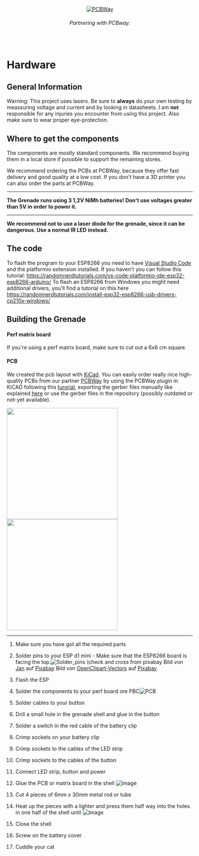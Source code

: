 <div align="center">
  
[![PCBWay](https://github.com/user-attachments/assets/d836a4a7-516c-4f2f-8547-6fc7cfca758b)](www.pcbway.com)
###### Partnering with PCBway.
</div>
<br/>


# Hardware
## General Information 

Warning: This project uses lasers. Be sure to **always** do your own testing by meassuring voltage and current and by looking in datasheets. I am **not** responsible for any injuries you encounter from using this project. Also make sure to wear proper eye-protection.

## Where to get the components
The components are mostly standard components. We recommend buying them in a local store if possible to support the remaining stores.

We recommend ordering the PCBs at PCBWay, because they offer fast delivery and good quality at a low cost.
If you don't have a 3D printer you can also order the parts at PCBWay.


-----

**The Grenade runs using 3 1,2V NiMh batteries! Don't use voltages greater than 5V in order to power it.**

----

  **We recommend not to use a laser diode for the grenade, since it can be dangerous. Use a normal IR LED instead.** 

## The code

To flash the program to your ESP8266 you need to have <a href="https://code.visualstudio.com/">Visual Studio Code</a> and the platformio extension installed. If you haven't you can follow this tutorial:
<a>https://randomnerdtutorials.com/vs-code-platformio-ide-esp32-esp8266-arduino/</a> To flash an ESP8266 from Windows you might need additional drivers, you'll find a tutorial on this here https://randomnerdtutorials.com/install-esp32-esp8266-usb-drivers-cp210x-windows/


## Building the Grenade

#### Perf matrix board
If you're using a perf matrix board, make sure to cut out a 6x6 cm square.

#### PCB
We created the pcb layout with <a href="https://www.kicad.org/">KiCad</a>. You can easily order really nice high-quality PCBs from our partner [PCBWay](www.pcbway.com) by using the PCBWay plugin in KiCAD following this [turorial](https://www.pcbway.com/blog/News/PCBWay_Plug_In_for_KiCad_3ea6219c.html), exporting the gerber files manually like explained [here](https://www.pcbway.com/blog/help_center/How_to_Generate_Gerber_and_Drill_Files_in_KiCad_7_0_ab0d12bb.html) or use the gerber files in the repository (possibly outdated or not-yet available).


<img src="https://github.com/user-attachments/assets/2d0a36ec-5314-4bf2-8cd0-de0de4358181" width=300/> <img src="https://github.com/user-attachments/assets/41335f11-8d60-466a-965a-b0f244fbd1c7" width=300 />

----

1. Make sure you have got all the required parts
2. Solder pins to your ESP d1 mini   - Make sure that the ESP8266 board is facing the top.![Solder_pins](https://github.com/user-attachments/assets/6c253076-f8e8-4e83-94db-79a7b5208ae9) (check and cross from pixabay Bild von <a href="https://pixabay.com/de/users/janjf93-3084263/?utm_source=link-attribution&utm_medium=referral&utm_campaign=image&utm_content=2061132">Jan</a> auf <a href="https://pixabay.com/de//?utm_source=link-attribution&utm_medium=referral&utm_campaign=image&utm_content=2061132">Pixabay</a> Bild von <a href="https://pixabay.com/de/users/openclipart-vectors-30363/?utm_source=link-attribution&utm_medium=referral&utm_campaign=image&utm_content=1292787">OpenClipart-Vectors</a> auf <a href="https://pixabay.com/de//?utm_source=link-attribution&utm_medium=referral&utm_campaign=image&utm_content=1292787">Pixabay</a>
3. Flash the ESP
5. Solder the components to your perf board ore PBC![PCB](https://github.com/user-attachments/assets/e3ee1dfe-a017-495d-b23f-c095e97ce771)

6. Solder cables to your button
7. Drill a small hole in the grenade shell and glue in the button
8. Solder a switch in the red cable of the battery clip
9. Crimp sockets on your battery clip 
12. Crimp sockets to the cables of the LED strip
13. Crimp sockets to the cables of the button
14. Connect LED strip, button and power
15. Glue the PCB or matrix board in the shell
    ![image](https://github.com/user-attachments/assets/8df8b442-4ac6-49e9-aa09-634c269f5c46)

17. Cut 4 pieces of 6mm x 30mm metal rod or tube
18. Heat up the pieces with a lighter and press them half way into the holes in one half of the shell until
   ![image](https://github.com/user-attachments/assets/f50a0486-8a80-4a2c-aa5f-977053b177d6)

20. Close the shell
21. Screw on the battery cover
22. Cuddle your cat
    
